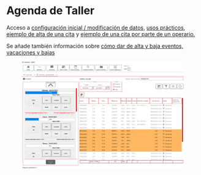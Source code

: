 # Agenda de Taller

Acceso a [configuración inicial / modificación de datos](configuracion-inicial.md), [usos prácticos](uso.md), [ejemplo de alta de una cita](alta-de-una-cita-de-asesor.md) y [ejemplo de una cita por parte de un operario.](alta-de-una-cita-por-un-invitado.md)

Se añade también información sobre [cómo dar de alta y baja eventos, vacaciones y bajas](vacaciones-bajas-eventos.md)

<figure><img src="../../../../.gitbook/assets/imagen (16).png" alt=""><figcaption></figcaption></figure>
